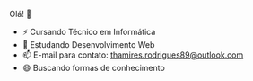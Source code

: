 Olá! 👋

- ⚡  Cursando Técnico em Informática
- 🌱 Estudando Desenvolvimento Web
- 📫 E-mail para contato: thamires.rodrigues89@outlook.com
- 😄 Buscando formas de conhecimento


